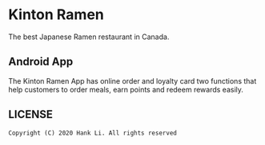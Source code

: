 # Kinton Ramen

The best Japanese Ramen restaurant in Canada.

## Android App

The Kinton Ramen App has online order and loyalty card two functions that help customers to order meals, earn points and redeem rewards easily.


## LICENSE

```
Copyright (C) 2020 Hank Li. All rights reserved
```